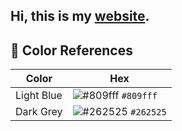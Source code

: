 ## Hi, this is my [website](https://williammawang.com).

## 🎨 Color References

| Color          | Hex                                                                |
| -------------- | ------------------------------------------------------------------ |
| Light Blue     | ![#809fff](https://via.placeholder.com/10/0a192f?text=+) `#809fff` |
| Dark Grey      | ![#262525](https://via.placeholder.com/10/0a192f?text=+) `#262525` |